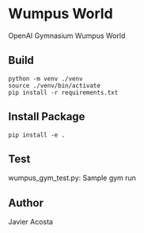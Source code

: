 # Wumpus World 
OpenAI Gymnasium Wumpus World

## Build
```console
python -m venv ./venv
source ./venv/bin/activate
pip install -r requirements.txt
```

## Install Package
```console
pip install -e .
```

## Test
wumpus_gym_test.py: Sample gym run


## Author
Javier Acosta
